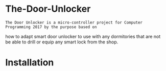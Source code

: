 # The-Door-Unlocker

    The Door Unlocker is a micro-controller project for Computer Programming 2017 by the purpose based on
how to adapt smart door unlocker to use with any dormitories that are not be able to drill or equip 
any smart lock from the shop.


# Installation


